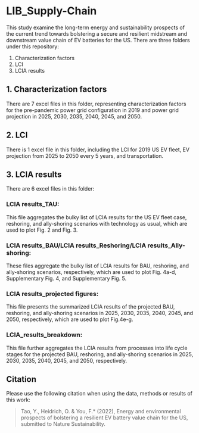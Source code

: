 # LIB_Supply-Chain
This study examine the long-term energy and sustainability prospects of the current trend towards bolstering a secure and resilient midstream and downstream value chain of EV batteries for the US. There are three folders under this repository:
1. Characterization factors
2. LCI
3. LCIA results

## 1. Characterization factors
There are 7 excel files in this folder, representing characterization factors for the pre-pandemic power grid configuration in 2019 and power grid projection in 2025, 2030, 2035, 2040, 2045, and 2050. 

## 2. LCI
There is 1 excel file in this folder, including the LCI for 2019 US EV fleet, EV projection from 2025 to 2050 every 5 years, and transportation. 

## 3. LCIA results
There are 6 excel files in this folder:

### LCIA results_TAU:
This file aggregates the bulky list of LCIA results for the US EV fleet case, reshoring, and ally-shoring scenarios with technology as usual, which are used to plot Fig. 2 and Fig. 3.

### LCIA results_BAU/LCIA results_Reshoring/LCIA results_Ally-shoring:
These files aggregate the bulky list of LCIA results for BAU, reshoring, and ally-shoring scenarios, respectively, which are used to plot Fig. 4a-d, Supplementary Fig. 4, and Supplementary Fig. 5.

### LCIA results_projected figures:
This file presents the summarized LCIA results of the projected BAU, reshoring, and ally-shoring scenarios in 2025, 2030, 2035, 2040, 2045, and 2050, respectively, which are used to plot Fig.4e-g. 

### LCIA_results_breakdown:
This file further aggregates the LCIA results from processes into life cycle stages for the projected BAU, reshoring, and ally-shoring scenarios in 2025, 2030, 2035, 2040, 2045, and 2050, respectively. 

## Citation
Please use the following citation when using the data, methods or results of this work:

>Tao, Y., Heidrich, O. & You, F.* (2022), Energy and environmental prospects of bolstering a resilient EV battery value chain for the US, submitted to Nature Sustainability.
